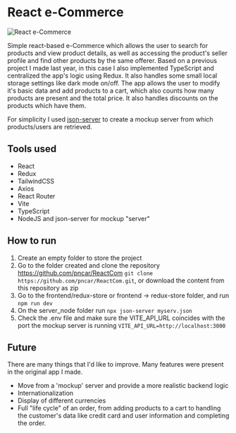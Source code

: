 # React e-Commerce
![React e-Commerce](https://i.imgur.com/oa27ssY.png)

Simple react-based e-Commerce which allows the user to search for products and view product details, as well as accessing the product's seller profile and find other products by the same offerer. Based on a previous project I made last year, in this case I also implemented TypeScript and centralized the app's logic using Redux. It also handles some small local storage settings like dark mode on/off.
The app allows the user to modify it's basic data and add products to a cart, which also counts how many products are present and the total price. It also handles discounts on the products which have them.

For simplicity I used [json-server](https://www.npmjs.com/package/json-server) to create a mockup server from which products/users are retrieved.

## Tools used
- React
- Redux
- TailwindCSS
- Axios
- React Router
- Vite
- TypeScript
- NodeJS and json-server for mockup "server"

## How to run
1. Create an empty folder to store the project
2. Go to the folder created and clone the repository https://github.com/pncar/ReactCom `git clone https://github.com/pncar/ReactCom.git`, or download the content from this repository as zip
3. Go to the frontend/redux-store or frontend -> redux-store folder, and run `npm run dev`
4. On the server_node folder run `npx json-server myserv.json`
5. Check the .env file and make sure the VITE_API_URL coincides with the port the mockup server is running `VITE_API_URL=http://localhost:3000`

## Future
There are many things that I'd like to improve. Many features were present in the original app I made.
- Move from a 'mockup' server and provide a more realistic backend logic
- Internationalization
- Display of different currencies
- Full "life cycle" of an order, from adding products to a cart to handling the customer's data like credit card and user information and completing the order.

  
